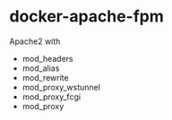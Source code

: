 # docker-apache-fpm

Apache2 with   

- mod_headers
- mod_alias
- mod_rewrite
- mod_proxy_wstunnel
- mod_proxy_fcgi
- mod_proxy


